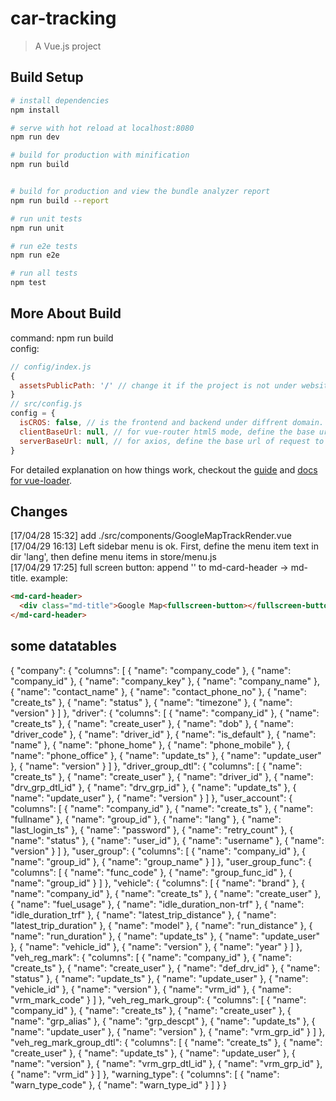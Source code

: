 # car-tracking

> A Vue.js project

## Build Setup

``` bash
# install dependencies
npm install

# serve with hot reload at localhost:8080
npm run dev

# build for production with minification
npm run build


# build for production and view the bundle analyzer report
npm run build --report

# run unit tests
npm run unit

# run e2e tests
npm run e2e

# run all tests
npm test
```
## More About Build
command: npm run build  
config:  
``` js
// config/index.js  
{
  assetsPublicPath: '/' // change it if the project is not under website root
}
// src/config.js
config = {
  isCROS: false, // is the frontend and backend under diffrent domain.
  clientBaseUrl: null, // for vue-router html5 mode, define the base url of frontend
  serverBaseUrl: null, // for axios, define the base url of request to backend
}
```

For detailed explanation on how things work, checkout the [guide](http://vuejs-templates.github.io/webpack/) and [docs for vue-loader](http://vuejs.github.io/vue-loader).

## Changes
[17/04/28 15:32] add ./src/components/GoogleMapTrackRender.vue  
[17/04/29 16:13] Left sidebar menu is ok. First, define the menu item text in   dir 'lang', then define menu items in store/menu.js  
[17/04/29 17:25] full screen button: append '<fullscreen-button></fullscreen-button>' to md-card-header -> md-title. example:
```html
<md-card-header>
  <div class="md-title">Google Map<fullscreen-button></fullscreen-button></div>
</md-card-header>
```
## some datatables
{
  "company": {
    "columns": [
      {
        "name": "company_code"
      },
      {
        "name": "company_id"
      },
      {
        "name": "company_key"
      },
      {
        "name": "company_name"
      },
      {
        "name": "contact_name"
      },
      {
        "name": "contact_phone_no"
      },
      {
        "name": "create_ts"
      },
      {
        "name": "status"
      },
      {
        "name": "timezone"
      },
      {
        "name": "version"
      }
    ]
  },
  "driver": {
    "columns": [
      {
        "name": "company_id"
      },
      {
        "name": "create_ts"
      },
      {
        "name": "create_user"
      },
      {
        "name": "dob"
      },
      {
        "name": "driver_code"
      },
      {
        "name": "driver_id"
      },
      {
        "name": "is_default"
      },
      {
        "name": "name"
      },
      {
        "name": "phone_home"
      },
      {
        "name": "phone_mobile"
      },
      {
        "name": "phone_office"
      },
      {
        "name": "update_ts"
      },
      {
        "name": "update_user"
      },
      {
        "name": "version"
      }
    ]
  },
  "driver_group_dtl": {
    "columns": [
      {
        "name": "create_ts"
      },
      {
        "name": "create_user"
      },
      {
        "name": "driver_id"
      },
      {
        "name": "drv_grp_dtl_id"
      },
      {
        "name": "drv_grp_id"
      },
      {
        "name": "update_ts"
      },
      {
        "name": "update_user"
      },
      {
        "name": "version"
      }
    ]
  },
  "user_account": {
    "columns": [
      {
        "name": "company_id"
      },
      {
        "name": "create_ts"
      },
      {
        "name": "fullname"
      },
      {
        "name": "group_id"
      },
      {
        "name": "lang"
      },
      {
        "name": "last_login_ts"
      },
      {
        "name": "password"
      },
      {
        "name": "retry_count"
      },
      {
        "name": "status"
      },
      {
        "name": "user_id"
      },
      {
        "name": "username"
      },
      {
        "name": "version"
      }
    ]
  },
  "user_group": {
    "columns": [
      {
        "name": "company_id"
      },
      {
        "name": "group_id"
      },
      {
        "name": "group_name"
      }
    ]
  },
  "user_group_func": {
    "columns": [
      {
        "name": "func_code"
      },
      {
        "name": "group_func_id"
      },
      {
        "name": "group_id"
      }
    ]
  },
  "vehicle": {
    "columns": [
      {
        "name": "brand"
      },
      {
        "name": "company_id"
      },
      {
        "name": "create_ts"
      },
      {
        "name": "create_user"
      },
      {
        "name": "fuel_usage"
      },
      {
        "name": "idle_duration_non-trf"
      },
      {
        "name": "idle_duration_trf"
      },
      {
        "name": "latest_trip_distance"
      },
      {
        "name": "latest_trip_duration"
      },
      {
        "name": "model"
      },
      {
        "name": "run_distance"
      },
      {
        "name": "run_duration"
      },
      {
        "name": "update_ts"
      },
      {
        "name": "update_user"
      },
      {
        "name": "vehicle_id"
      },
      {
        "name": "version"
      },
      {
        "name": "year"
      }
    ]
  },
  "veh_reg_mark": {
    "columns": [
      {
        "name": "company_id"
      },
      {
        "name": "create_ts"
      },
      {
        "name": "create_user"
      },
      {
        "name": "def_drv_id"
      },
      {
        "name": "status"
      },
      {
        "name": "update_ts"
      },
      {
        "name": "update_user"
      },
      {
        "name": "vehicle_id"
      },
      {
        "name": "version"
      },
      {
        "name": "vrm_id"
      },
      {
        "name": "vrm_mark_code"
      }
    ]
  },
  "veh_reg_mark_group": {
    "columns": [
      {
        "name": "company_id"
      },
      {
        "name": "create_ts"
      },
      {
        "name": "create_user"
      },
      {
        "name": "grp_alias"
      },
      {
        "name": "grp_descpt"
      },
      {
        "name": "update_ts"
      },
      {
        "name": "update_user"
      },
      {
        "name": "version"
      },
      {
        "name": "vrm_grp_id"
      }
    ]
  },
  "veh_reg_mark_group_dtl": {
    "columns": [
      {
        "name": "create_ts"
      },
      {
        "name": "create_user"
      },
      {
        "name": "update_ts"
      },
      {
        "name": "update_user"
      },
      {
        "name": "version"
      },
      {
        "name": "vrm_grp_dtl_id"
      },
      {
        "name": "vrm_grp_id"
      },
      {
        "name": "vrm_id"
      }
    ]
  },
  "warning_type": {
    "columns": [
      {
        "name": "warn_type_code"
      },
      {
        "name": "warn_type_id"
      }
    ]
  }
}
